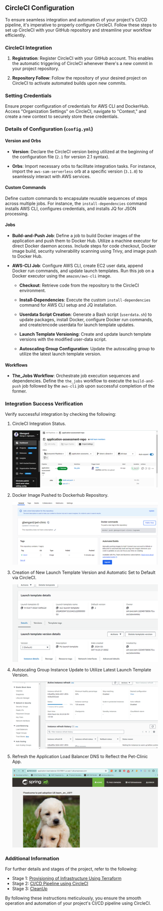 ## CircleCI Configuration

To ensure seamless integration and automation of your project's CI/CD pipeline, it's imperative to properly configure CircleCI. Follow these steps to set up CircleCI with your GitHub repository and streamline your workflow efficiently.

### CircleCI Integration

1. **Registration**: Register CircleCI with your GitHub account. This enables the automatic triggering of CircleCI whenever there's a new commit in your project repository.

2. **Repository Follow**: Follow the repository of your desired project on CircleCI to activate automated builds upon new commits.

### Setting Credentials

Ensure proper configuration of credentials for AWS CLI and DockerHub. Access "Organization Settings" on CircleCI, navigate to "Context," and create a new context to securely store these credentials.

### Details of Configuration (`config.yml`)

#### Version and Orbs

- **Version**: Declare the CircleCI version being utilized at the beginning of the configuration file (`2.1` for version 2.1 syntax).
  
- **Orbs**: Import necessary orbs to facilitate integration tasks. For instance, import the `aws-sam-serverless` orb at a specific version (`3.1.0`) to seamlessly interact with AWS services.

#### Custom Commands

Define custom commands to encapsulate reusable sequences of steps across multiple jobs. For instance, the `install-dependencies` command installs AWS CLI, configures credentials, and installs JQ for JSON processing.

#### Jobs

- **Build-and-Push Job**: Define a job to build Docker images of the application and push them to Docker Hub. Utilize a machine executor for direct Docker daemon access. Include steps for code checkout, Docker image build, security vulnerability scanning using Trivy, and image push to Docker Hub.

- **AWS-CLI Job**: Configure AWS CLI, create EC2 user data, append Docker run commands, and update launch templates. Run this job on a Docker executor using the `amazon/aws-cli` image.

  - **Checkout**: Retrieve code from the repository to the CircleCI environment.
  
  - **Install-Dependencies**: Execute the custom `install-dependencies` command for AWS CLI setup and JQ installation.

  - **Userdata Script Creation**: Generate a Bash script (`userdata.sh`) to update packages, install Docker, configure Docker run commands, and create/encode userdata for launch template updates.

  - **Launch Template Versioning**: Create and update launch template versions with the modified user-data script.

  - **Autoscaling Group Configuration**: Update the autoscaling group to utilize the latest launch template version.

#### Workflows

- **The_Jobs Workflow**: Orchestrate job execution sequences and dependencies. Define the `the_jobs` workflow to execute the `build-and-push` job followed by the `aws-cli` job upon successful completion of the former.

### Integration Success Verification

Verify successful integration by checking the following:

1. CircleCI Integration Status.

   ![Untitled](/images/Untitled8.png)

2. Docker Image Pushed to Dockerhub Repository.

   ![Untitled](/images/Untitled9.png)

3. Creation of New Launch Template Version and Automatic Set to Default via CircleCI.

   ![Untitled](/images/Untitled10.png)

4. Autoscaling Group Instance Update to Utilize Latest Launch Template Version.
   
   ![Untitled](/images/Untitled11.png)

5. Refresh the Application Load Balancer DNS to Reflect the Pet-Clinic App.
   
   ![Untitled](/images/Untitled12.png)

### Additional Information

For further details and stages of the project, refer to the following:

- Stage 1: [Provisioning of Infrastructure Using Terraform](https://github.com/Gbengard/application-assessment-repo/blob/main/Stage-1.md)
- Stage 2: [CI/CD Pipeline using CircleCI](https://github.com/Gbengard/application-assessment-repo/blob/main/Stage-2.md)
- Stage 3: [CleanUp](https://github.com/Gbengard/application-assessment-repo/blob/main/Stage-3.md)

By following these instructions meticulously, you ensure the smooth operation and automation of your project's CI/CD pipeline using CircleCI.
